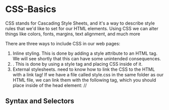 # CSS-Basics

CSS stands for Cascading Style Sheets, and it's a way to describe style rules that we'd like to set for our HTML elements. Using CSS we can alter things like colors, fonts, margins, text alignment, and much more

There are three ways to include CSS in our web pages:
1. Inline styling. This is done by adding a style attribute to an HTML tag. We will see shortly that this can have some unintended consequences.
2. <style></style>. This is done by using a style tag and placing CSS inside of it.
3. External stylesheets. need to know how to link the CSS to the HTML with a link tag! If we have a file called style.css in the same folder as our HTML file, we can link them with the following tag, which you should place inside of the head element:
/<link rel="stylesheet" href="style.css">/

## Syntax and Selectors
